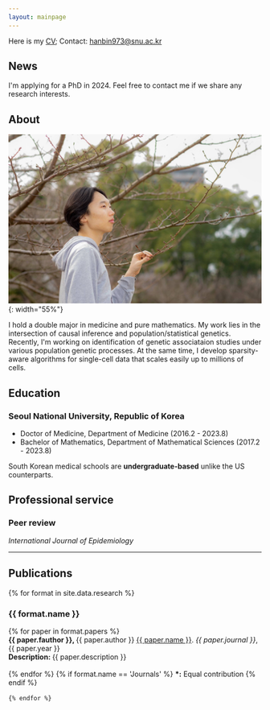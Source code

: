 ```yaml
---
layout: mainpage
---
```


Here is my [CV](CV_LeeH.pdf); Contact: <hanbin973@snu.ac.kr>

## News 
<p class="message">
  I'm applying for a PhD in 2024. Feel free to contact me if we share any research interests.
</p>

## About 
![](profile.jpg){: width="55%"}

I hold a double major in medicine and pure mathematics.
My work lies in the intersection of causal inference and population/statistical genetics.
Recently, I'm working on identification of genetic associataion studies under various population genetic processes.
At the same time, I develop sparsity-aware algorithms for single-cell data that scales easily up to millions of cells.

## Education
### Seoul National University, Republic of Korea
- Doctor of Medicine, Department of Medicine (2016.2 - 2023.8)
- Bachelor of Mathematics, Department of Mathematical Sciences (2017.2 - 2023.8)

South Korean medical schools are <b>undergraduate-based</b> unlike the US counterparts.

## Professional service
### Peer review
_International Journal of Epidemiology_

---

## Publications

<ul style='list-style: none; padding: 0px;'>
	{% for format in site.data.research %}
		<li>
			<h3 class='pub-format'> {{ format.name }} </h3>
			<div class='pubbox-out'>
				<div class='pubbox-in'>
					<ul style='list-style: none; padding: 0px;'>
						{% for paper in format.papers %}
							<li>
								<b>
								{{ paper.fauthor }}, 
								</b>
								{{ paper.author }} 
								<a href='{{ paper.doi }}'>{{ paper.name }}</a>. 
								<i>{{ paper.journal }}</i>,
								{{ paper.year }}<br>
								<b>
								Description:
								</b>
								{{ paper.description }}
								<br>
								<br>
							</li>
						{% endfor %}
						{% if format.name == 'Journals' %}
						<b>*:</b> Equal contribution
						{% endif %}
					</ul>
				</div>
			</div>
		</li>
		
	{% endfor %}
</ul>
